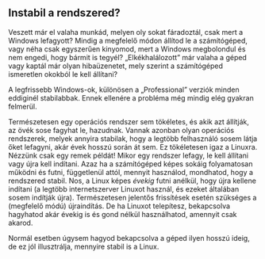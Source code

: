 

<div id="corps">

<h2>Instabil a rendszered?</h2>

Veszett már el valaha munkád, melyen oly sokat fáradoztál, csak mert a Windows lefagyott? Mindig a megfelelő módon állítod le a számítógéped, vagy néha csak egyszerűen kinyomod, mert a Windows megbolondul és nem engedi, hogy bármit is tegyél? „Elkékhalálozott” már valaha a géped vagy kaptál már olyan hibaüzenetet, mely szerint a számítógéped ismeretlen okokból le kell állítani?

A legfrissebb Windows-ok, különösen a „Professional” verziók minden eddiginél stabilabbak. Ennek ellenére a probléma még mindig elég gyakran felmerül.

Természetesen egy operációs rendszer sem tökéletes, és akik azt állítják, az övék sose fagyhat le, hazudnak. Vannak azonban olyan operációs rendszerek, melyek annyira stabilak, hogy a legtöbb felhasználó sosem látja őket lefagyni, akár évek hosszú során át sem. Ez tökéletesen igaz a Linuxra. Nézzünk csak egy remek példát! Mikor egy rendszer lefagy, le kell állítani vagy újra kell indítani. Azaz ha a számítógéped képes sokáig folyamatosan működni és futni, függetlenül attól, mennyit használod, mondhatod, hogy a rendszered stabil. Nos, a Linux képes <i>évekig</i> futni anélkül, hogy újra kellene indítani (a legtöbb internetszerver Linuxot használ, és ezeket általában sosem indítják újra). Természetesen jelentős frissítések esetén szükséges a (megfelelő módú) újraindítás. De ha Linuxot telepítesz, bekapcsolva hagyhatod akár évekig is és gond nélkül használhatod, amennyit csak akarod.

Normál esetben úgysem hagyod bekapcsolva a géped ilyen hosszú ideig, de ez jól illusztrálja, mennyire stabil is a Linux.

</div>



